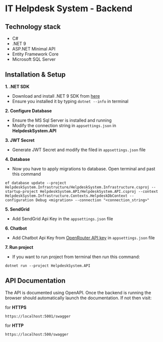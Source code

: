 # IT Helpdesk System - Backend

## Technology stack
- C#
- .NET 9
- ASP.NET Minimal API
- Entity Framework Core
- Microsoft SQL Server

## Installation & Setup
**1. .NET SDK**
- Download and install .NET 9 SDK from [here](https://dotnet.microsoft.com/en-us/download/dotnet/9.0)
- Ensure you installed it by typing `dotnet --info` in terminal

**2. Configure Database**
- Ensure the MS Sql Server is installed and running
- Modify the connection string in `appsettings.json` in **HelpdeskSystem.API**

**3. JWT Secret**
- Generate JWT Secret and modify the filed in `appsettings.json` file

**4. Database**
- Now you have to apply migrations to database. Open terminal and past this command
```
ef database update --project HelpdeskSystem.Infrastructure/HelpdeskSystem.Infrastructure.csproj --startup-project HelpdeskSystem.API/HelpdeskSystem.API.csproj --context HelpdeskSystem.Infrastructure.Contexts.HelpdeskDbContext --configuration Debug <migration> --connection "<connection_string>"
```

**5. SendGrid**
- Add SendGrid Api Key in the `appsettings.json` file

**6. Chatbot**
- Add Chatbot Api Key from [OpenRouter API key](https://openrouter.ai/keys) in `appsettings.json` file

**7. Run project**
- If you want to run project from terminal then run this command:
```
dotnet run --project HelpdeskSystem.API
```

## API Documentation

The API is documented using OpenAPI. Once the backend is running the browser should automatically launch the documentation. If not then visit:

for **HTTPS**
```
https://localhost:5001/swagger
```

for **HTTP**
```
https://localhost:500/swagger
```
